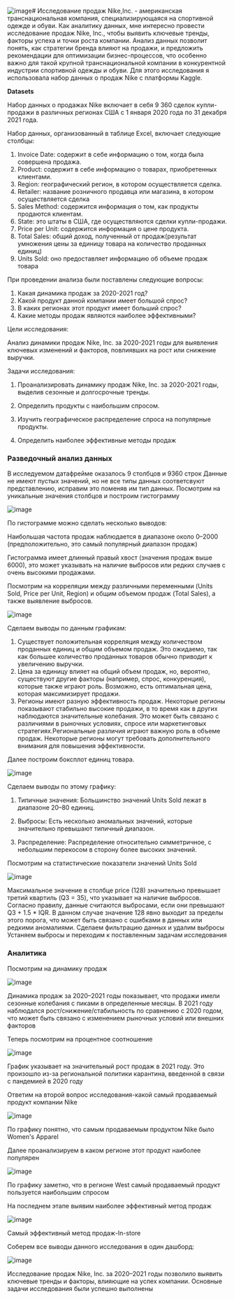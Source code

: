 ![image](https://github.com/user-attachments/assets/75422553-2c21-4d0e-99b6-3d55fcda6111)# Исследование продаж Nike,Inc.  -  американская транснациональная компания, специализирующаяся на спортивной одежде и обуви.
Как аналитику данных, мне интересно провести исследование продаж Nike, Inc., чтобы выявить ключевые тренды, факторы успеха и точки роста компании. Анализ данных позволит понять, как стратегии бренда влияют на продажи, и предложить рекомендации для оптимизации бизнес-процессов, что особенно важно для такой крупной транснациональной компании в конкурентной индустрии спортивной одежды и обуви.
Для этого исследования я использовала набор данных о продаж Nike с платформы Kaggle.

**Datasets**

Набор данных о продажах Nike включает в себя 9 360 сделок купли-продажи в различных регионах США с 1 января 2020 года по 31 декабря 2021 года.

Набор данных, организованный в таблице Excel, включает следующие столбцы:
1. Invoice Date: содержит в себе информацию о том, когда была совершена продажа.
2. Product: содержит в себе информацию  о товарах, приобретенных клиентами.
3. Region: географический регион, в котором осуществляется сделка.
4. Retailer: название розничного продавца или магазина, в котором осуществляется сделка
5. Sales Method: содержится информация о том, как продукты продаются клиентам.
6. State: это штаты в США, где осуществляются сделки купли-продажи. 
7. Price per Unit: содержится информация о цене продукта.
8. Total Sales: общий доход, полученный от продаж(результат умножения цены за единицу товара на количество проданных единиц)
9. Units Sold: оно предоставляет информацию об объеме продаж товара

При проведении анализа были поставлены следующие вопросы:
1. Какая динамика продаж за 2020-2021 год?
2. Какой продукт данной компании имеет большой спрос?
3. В каких регионах этот продукт имеет больший спрос?
4. Какие методы продаж являются наиболее эффективными?

Цели исследования:


Анализ динамики продаж Nike, Inc. за 2020-2021 годы для выявления ключевых изменений и факторов, повлиявших на рост или снижение выручки.

Задачи исследования: 

1. Проанализировать динамику продаж Nike, Inc. за 2020-2021 годы, выделив сезонные и долгосрочные тренды.

2. Определить продукты с наибольшим спросом.

3. Изучить географическое распределение спроса на популярные продукты.

4. Определить наиболее эффективные методы продаж

### Разведочный анализ данных
В исследуемом датафрейме оказалось 9 столбцов и 9360 строк
Данные не имеют пустых значений, но не все типы данных соответсвуют представлению, исправим это поменяв им тип данных.
Посмотрим на уникальные значения столбцов и построим гистограмму


![image](https://github.com/user-attachments/assets/d42d9e61-7b64-4cb2-b120-7f07ae9e3837)

По гистограмме можно сделать несколько выводов:

Наибольшая частота продаж наблюдается в диапазоне около 0–2000 (предположительно, это самый популярный диапазон продаж)

Гистограмма имеет длинный правый хвост (значения продаж выше 6000), это может указывать на наличие выбросов или редких случаев с очень высокими продажами.

Посмотрим на корреляции между различными переменными (Units Sold, Price per Unit, Region) и общим объемом продаж (Total Sales), а также выявление выбросов.



![image](https://github.com/user-attachments/assets/2cc79e42-c780-4c71-bff0-3e4e054be02a)


Сделаем выводы по данным графикам:

1. Существует положительная корреляция между количеством проданных единиц и общим объемом продаж. Это ожидаемо, так как большее количество проданных товаров обычно приводит к увеличению выручки.
2. Цена за единицу влияет на общий объем продаж, но, вероятно, существуют другие факторы (например, спрос, конкуренция), которые также играют роль. Возможно, есть оптимальная цена, которая максимизирует продажи.
3. Регионы имеют разную эффективность продаж. Некоторые регионы показывают стабильно высокие продажи, в то время как в других наблюдаются значительные колебания. Это может быть связано с различиями в рыночных условиях, спросе или маркетинговых стратегиях.Региональные различия играют важную роль в объеме продаж. Некоторые регионы могут требовать дополнительного внимания для повышения эффективности.


Далее построим боксплот единиц товара.

![image](https://github.com/user-attachments/assets/ae6b0ca1-d775-4896-a99a-697ab1becc38)


Сделаем выводы по этому графику:

1. Типичные значения: Большинство значений Units Sold лежат в диапазоне 20–80 единиц.

2. Выбросы: Есть несколько аномальных значений, которые значительно превышают типичный диапазон.

3. Распределение: Распределение относительно симметричное, с небольшим перекосом в сторону более высоких значений.

Посмотрим на статистические показатели значений Units Sold

![image](https://github.com/user-attachments/assets/fec67309-fcb3-45cc-9dd8-93828cbbbc56)


Максимальное значение в столбце price (128) значительно превышает третий квартиль (Q3 = 35), что указывает на наличие выбросов. Согласно правилу, данные считаются выбросами, если они превышают Q3 + 1.5 * IQR. В данном случае значение 128 явно выходит за пределы этого порога, что может быть связано с ошибками в данных или редкими аномалиями. Сделаем фильтрацию данных и удалим выбросы
Устаняем выбросы и переходим к поставленным задачам исследования

### Аналитика 

Посмотрим на динамику продаж

![image](https://github.com/user-attachments/assets/eb94215c-9fef-49e0-b6f1-38b9755e8602)

Динамика продаж за 2020–2021 годы показывает, что продажи имели сезонные колебания с пиками в определенные месяцы. В 2021 году наблюдался рост/снижение/стабильность по сравнению с 2020 годом, что может быть связано с изменением рыночных условий или внешних факторов

Теперь посмотрим на процентное соотношение 

![image](https://github.com/user-attachments/assets/1f0cb021-d8bd-43d8-bb6a-8fc50f7911fb)

График указывает на значительный рост продаж в 2021 году. Это произошло из-за региональной политики карантина, введенной в связи с пандемией в 2020 году


Ответим на второй вопрос исследования-какой самый продаваемый продукт компании Nike


![image](https://github.com/user-attachments/assets/58b55b8e-e52c-42ce-85ca-f7919c6bceed)


По графику понятно, что самым продаваемым продуктом Nike было Women's Apparel


Далее проанализируем в каком регионе этот продукт наиболее популярен

![image](https://github.com/user-attachments/assets/4cc9a9eb-9ed5-40aa-bead-d8009930da61)


По графику заметно, что в регионе West самый продаваемый продукт пользуется наибольшим спросом


На последнем этапе выявим наиболее эффективный метод продаж

![image](https://github.com/user-attachments/assets/e5f9c5a7-5493-4415-bd44-07fcddf9b211)


Самый эффективный метод продаж-In-store


Соберем все выводы данного исследования в один дашборд:

![image](https://github.com/user-attachments/assets/e692683c-f9ed-4d29-92f1-eed238a56f1d)



Исследование продаж Nike, Inc. за 2020–2021 годы позволило выявить ключевые тренды и факторы, влияющие на успех компании. Основные задачи исследования были успешно выполнены





